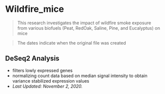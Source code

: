 # Wildfire_mice
> This research investigates the impact of wildfire smoke exposure from various biofuels (Peat, RedOak, Saline, Pine, and Eucalyptus) on mice

> The dates indicate when the original file was created

## DeSeq2 Analysis
- filters lowly expressed genes
- normalizing count data based on median signal intensity to obtain variance stabilized expression values
- <i> Last Updated: November 2, 2020. </i>
